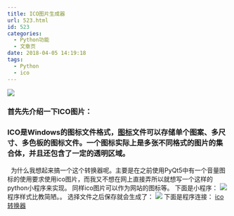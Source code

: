 ```yaml
---
title: ICO图片生成器
url: 523.html
id: 523
categories:
  - Python功能
  - 文章页
date: 2018-04-05 14:19:18
tags:
  - Python
  - ico
---
```


![](http://47.100.4.8/wp-content/uploads/2018/04/d058ccbf6c81800ab3a945b0b93533fa838b47c4.png)

### 首先先介绍一下ICO图片：

### ICO是Windows的图标文件格式，[图标](https://baike.baidu.com/item/%E5%9B%BE%E6%A0%87)文件可以存储单个图案、多尺寸、多色板的图标文件。一个图标实际上是多张不同格式的图片的集合体，并且还包含了一定的透明区域。

  为什么我想起来搞一个这个转换器呢。主要是在之前使用PyQt5中有一个音量图标的使用要求使用ico图片，而我又不想在网上直接弄所以就想写一个这样的python小程序来实现。 同样ico图片可以作为网站的图标等。 下面是小程序： ![](http://47.100.4.8/wp-content/uploads/2018/04/QQ图片20180405141612.png) 程序样式比教简陋。。 选择文件之后保存就会生成了： ![](http://47.100.4.8/wp-content/uploads/2018/04/QQ图片20180405141713.png) 下面是程序连接： [ico转换器](http://47.100.4.8/wp-content/uploads/2018/04/ico转换器.rar)